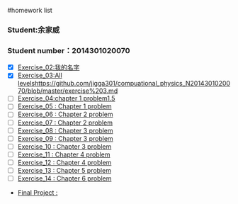 #homework list
### Student:余家威 
### Student number：2014301020070
* [x] [Exercise_02:我的名字](https://github.com/jigga301/compuational_physics_N2014301020070/blob/master/exercise2%20my%20name.md)<br>
* [x] [Exercise_03:All levels]()<https://github.com/jigga301/compuational_physics_N2014301020070/blob/master/exercise%203.md>
* [ ] [Exercise_04:chapter 1 problem1.5]()<br>
* [ ] [Exercise_05 : Chapter 1 problem]()<br>
* [ ] [Exercise_06 : Chapter 2 problem ]()<br>
* [ ] [Exercise_07 : Chapter 2 problem ]()<br>
* [ ] [Exercise_08 : Chapter 3 problem ]()<br>
* [ ] [Exercise_09 : Chapter 3 problem ]()<br>
* [ ] [Exercise_10 : Chapter 3 problem ]()<br>
* [ ] [Exercise_11 : Chapter 4 problem ]()<br>
* [ ] [Exercise_12 : Chapter 4 problem ]()<br>
* [ ] [Exercise_13 : Chapter 5 problem ]()<br>
* [ ] [Exercise_14 : Chapter 6 problem ]()<br>
* [Final Project : ]()<br>
